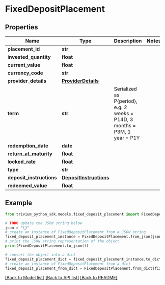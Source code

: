 # FixedDepositPlacement


## Properties

Name | Type | Description | Notes
------------ | ------------- | ------------- | -------------
**placement_id** | **str** |  | 
**invested_quantity** | **float** |  | 
**current_value** | **float** |  | 
**currency_code** | **str** |  | 
**provider_details** | [**ProviderDetails**](ProviderDetails.md) |  | 
**term** | **str** | Serialized as P{period}, e.g. 2 weeks &#x3D; P14D, 3 months &#x3D; P3M, 1 year &#x3D; P1Y | 
**redemption_date** | **date** |  | 
**return_at_maturity** | **float** |  | 
**locked_rate** | **float** |  | 
**type** | **str** |  | 
**deposit_instructions** | [**DepositInstructions**](DepositInstructions.md) |  | 
**redeemed_value** | **float** |  | 

## Example

```python
from trivium_python_sdk.models.fixed_deposit_placement import FixedDepositPlacement

# TODO update the JSON string below
json = "{}"
# create an instance of FixedDepositPlacement from a JSON string
fixed_deposit_placement_instance = FixedDepositPlacement.from_json(json)
# print the JSON string representation of the object
print(FixedDepositPlacement.to_json())

# convert the object into a dict
fixed_deposit_placement_dict = fixed_deposit_placement_instance.to_dict()
# create an instance of FixedDepositPlacement from a dict
fixed_deposit_placement_from_dict = FixedDepositPlacement.from_dict(fixed_deposit_placement_dict)
```
[[Back to Model list]](../README.md#documentation-for-models) [[Back to API list]](../README.md#documentation-for-api-endpoints) [[Back to README]](../README.md)


